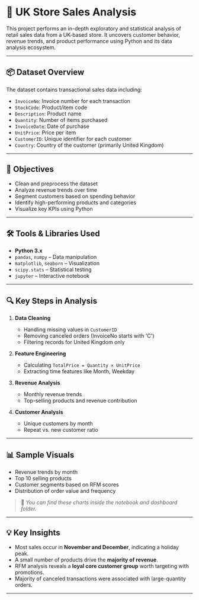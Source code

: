 # 🛒 UK Store Sales Analysis

This project performs an in-depth exploratory and statistical analysis of retail sales data from a UK-based store. It uncovers customer behavior, revenue trends, and product performance using Python and its data analysis ecosystem.

---

## 📦 Dataset Overview

The dataset contains transactional sales data including:

- `InvoiceNo`: Invoice number for each transaction
- `StockCode`: Product/item code
- `Description`: Product name
- `Quantity`: Number of items purchased
- `InvoiceDate`: Date of purchase
- `UnitPrice`: Price per item
- `CustomerID`: Unique identifier for each customer
- `Country`: Country of the customer (primarily United Kingdom)

---

## 🎯 Objectives

- Clean and preprocess the dataset
- Analyze revenue trends over time
- Segment customers based on spending behavior
- Identify high-performing products and categories
- Visualize key KPIs using Python

---

## 🛠️ Tools & Libraries Used

- **Python 3.x**
- `pandas`, `numpy` – Data manipulation
- `matplotlib`, `seaborn` – Visualization
- `scipy.stats` – Statistical testing
- `jupyter` – Interactive notebook

---

## 🔍 Key Steps in Analysis

1. **Data Cleaning**
   - Handling missing values in `CustomerID`
   - Removing canceled orders (InvoiceNo starts with 'C')
   - Filtering records for United Kingdom only

2. **Feature Engineering**
   - Calculating `TotalPrice = Quantity × UnitPrice`
   - Extracting time features like Month, Weekday

3. **Revenue Analysis**
   - Monthly revenue trends
   - Top-selling products and revenue contribution

4. **Customer Analysis**
   - Unique customers by month
   - Repeat vs. new customer ratio

---

## 📊 Sample Visuals

- Revenue trends by month
- Top 10 selling products
- Customer segments based on RFM scores
- Distribution of order value and frequency

> 📌 *You can find these charts inside the notebook and dashboard folder.*

---

## 💡 Key Insights

- Most sales occur in **November and December**, indicating a holiday peak.
- A small number of products drive the **majority of revenue**.
- RFM analysis reveals a **loyal core customer group** worth targeting with promotions.
- Majority of canceled transactions were associated with large-quantity orders.

---


